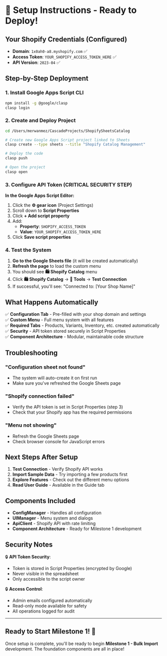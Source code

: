 # 🚀 Setup Instructions - Ready to Deploy!

## Your Shopify Credentials (Configured)
- **Domain**: `1x0ah0-a8.myshopify.com` ✅
- **Access Token**: `YOUR_SHOPIFY_ACCESS_TOKEN_HERE` ✅
- **API Version**: `2023-04` ✅

## Step-by-Step Deployment

### 1. Install Google Apps Script CLI
```bash
npm install -g @google/clasp
clasp login
```

### 2. Create and Deploy Project
```bash
cd /Users/merwanmez/CascadeProjects/ShopifySheetsCatalog

# Create new Google Apps Script project linked to Sheets
clasp create --type sheets --title "Shopify Catalog Management"

# Deploy the code
clasp push

# Open the project
clasp open
```

### 3. Configure API Token (CRITICAL SECURITY STEP)

**In the Google Apps Script Editor:**

1. Click the **⚙️ gear icon** (Project Settings)
2. Scroll down to **Script Properties**
3. Click **+ Add script property**
4. Add:
   - **Property**: `SHOPIFY_ACCESS_TOKEN`
   - **Value**: `YOUR_SHOPIFY_ACCESS_TOKEN_HERE`
5. Click **Save script properties**

### 4. Test the System

1. **Go to the Google Sheets file** (it will be created automatically)
2. **Refresh the page** to load the custom menu
3. You should see **🛍️ Shopify Catalog** menu
4. Click **🛍️ Shopify Catalog** → **🔧 Tools** → **Test Connection**
5. If successful, you'll see: "Connected to: [Your Shop Name]"

## What Happens Automatically

✅ **Configuration Tab** - Pre-filled with your shop domain and settings  
✅ **Custom Menu** - Full menu system with all features  
✅ **Required Tabs** - Products, Variants, Inventory, etc. created automatically  
✅ **Security** - API token stored securely in Script Properties  
✅ **Component Architecture** - Modular, maintainable code structure  

## Troubleshooting

### "Configuration sheet not found"
- The system will auto-create it on first run
- Make sure you've refreshed the Google Sheets page

### "Shopify connection failed"
- Verify the API token is set in Script Properties (step 3)
- Check that your Shopify app has the required permissions

### "Menu not showing"
- Refresh the Google Sheets page
- Check browser console for JavaScript errors

## Next Steps After Setup

1. **Test Connection** - Verify Shopify API works
2. **Import Sample Data** - Try importing a few products first
3. **Explore Features** - Check out the different menu options
4. **Read User Guide** - Available in the Guide tab

## Components Included

- **ConfigManager** - Handles all configuration
- **UIManager** - Menu system and dialogs  
- **ApiClient** - Shopify API with rate limiting
- **Component Architecture** - Ready for Milestone 1 development

## Security Notes

🔒 **API Token Security**:
- Token is stored in Script Properties (encrypted by Google)
- Never visible in the spreadsheet
- Only accessible to the script owner

🔒 **Access Control**:
- Admin emails configured automatically
- Read-only mode available for safety
- All operations logged for audit

---

## Ready to Start Milestone 1! 🎉

Once setup is complete, you'll be ready to begin **Milestone 1 - Bulk Import** development. The foundation components are all in place!
